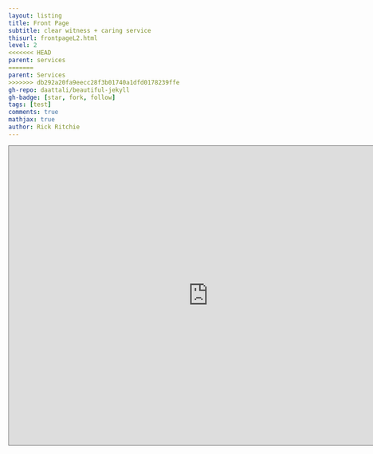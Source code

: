 ```yaml
---
layout: listing
title: Front Page
subtitle: clear witness + caring service
thisurl: frontpageL2.html
level: 2
<<<<<<< HEAD
parent: services
=======
parent: Services
>>>>>>> db292a20fa9eecc28f3b01740a1dfd0178239ffe
gh-repo: daattali/beautiful-jekyll
gh-badge: [star, fork, follow]
tags: [test]
comments: true
mathjax: true
author: Rick Ritchie
---
```


<iframe src="https://calendar.google.com/calendar/embed?height=600&wkst=1&ctz=America%2FLos_Angeles&showPrint=0&src=d2FpZG5lckByZWRlZW1lci1sdXRoZXJhbi5uZXQ&color=%234285f4&mode=AGENDA" style="border:solid 1px #777" width="800" height="600" frameborder="0" scrolling="no"></iframe>
